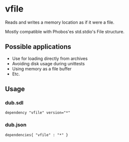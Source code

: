 # vfile
Reads and writes a memory location as if it were a file.

Mostly compatible with Phobos'es std.stdio's File structure.

## Possible applications
* Use for loading directly from archives
* Avoiding disk usage during unittests
* Using memory as a file buffer
* Etc.

## Usage
### dub.sdl
`dependency "vfile" version="*"`

### dub.json
`dependencies{
	"vfile" : "*"
}`